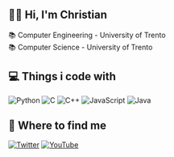 ## 👋🏻 Hi, I'm Christian
📚 Computer Engineering - University of Trento<br>
📚 Computer Science - University of Trento

## 💻 Things i code with
![Python](https://img.shields.io/badge/python-3670A0?style=flat-square&logo=python&logoColor=ffdd54) ![C](https://img.shields.io/badge/c-%2300599C.svg?style=flat-square&logo=c&logoColor=white) ![C++](https://img.shields.io/badge/c++-%2300599C.svg?style=flat-square&logo=c%2B%2B&logoColor=white) ![JavaScript](https://img.shields.io/badge/javascript-%23323330.svg?style=flat-square&logo=javascript&logoColor=%23F7DF1E) ![Java](https://img.shields.io/badge/java-%23ED8B00.svg?style=flat-square&logo=java&logoColor=white)

## 👀 Where to find me
[![Twitter](https://img.shields.io/badge/Twitter-%231DA1F2.svg?logo=Twitter&logoColor=white)](https://twitter.com/chri_sassi)
[![YouTube](https://img.shields.io/badge/YouTube-%23FF0000.svg?logo=YouTube&logoColor=white)](https://youtube.com/@sassichristian)
